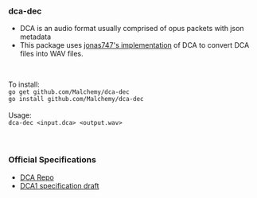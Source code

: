 ### dca-dec
* DCA is an audio format usually comprised of opus packets with json metadata
* This package uses [jonas747's implementation](https://github.com/jonas747/dca) of DCA to convert DCA files into WAV files.
<br />

To install:
<br />
```go get github.com/Malchemy/dca-dec```
<br />
```go install github.com/Malchemy/dca-dec```
<br /><br />
Usage:
<br />
```dca-dec <input.dca> <output.wav>```
<br /><br /><br />
### Official Specifications
* [DCA Repo](https://github.com/bwmarrin/dca)
* [DCA1 specification draft](https://github.com/bwmarrin/dca/wiki/DCA1-specification-draft)
